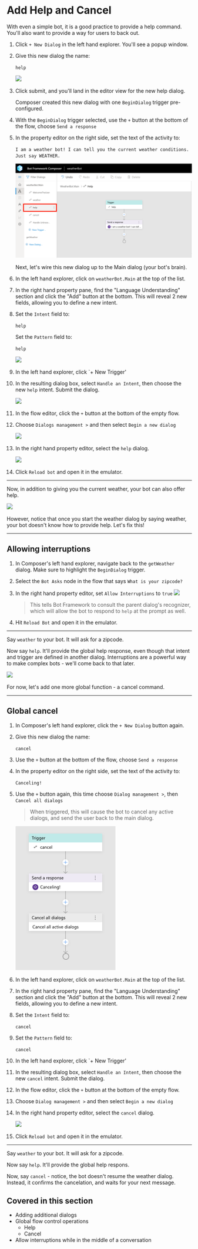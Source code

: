 # Add Help and Cancel

With even a simple bot, it is a good practice to provide a help command. You'll also want to provide a way for users to back out. 

1. Click `+ New Dialog` in the left hand explorer. You'll see a popup window.
2. Give this new dialog the name:

      `help`

   ![](./assets/04/help-dialog.png)

3. Click submit, and you'll land in the editor view for the new help dialog. 

   <a name="create-begin-dialog-trigger"></a>

   Composer created this new dialog with one `BeginDialog` trigger pre-configured. 

4. With the `BeginDialog` trigger selected, use the `+` button at the bottom of the flow, choose `Send a response`
5. In the property editor on the right side, set the text of the activity to:

      `I am a weather bot! I can tell you the current weather conditions. Just say WEATHER.`

   ![](./assets/04/help.png)

   Next, let's wire this new dialog up to the Main dialog (your bot's brain).

6. In the left hand explorer, click on `weatherBot.Main` at the top of the list.
7. In the right hand property pane, find the "Language Understanding" section and click the "Add" button at the bottom. This will reveal 2 new fields, allowing you to define a new intent.
8. Set the `Intent` field to:

      `help`

      Set the `Pattern` field to: 

      `help`

      ![](./assets/04/help-intent.png)

9. In the left hand explorer, click `+ New Trigger'
10. In the resulting dialog box, select `Handle an Intent`, then choose the new `help` intent. Submit the dialog.

     ![](./assets/04/new-trigger.png) 

11. In the flow editor, click the `+` button at the bottom of the empty flow.
12. Choose `Dialogs management >` and then select `Begin a new dialog`

      ![](./assets/04/help-trigger-flow.png)

13. In the right hand property editor, select the `help` dialog.

      ![](./assets/04/help-props.png)

14. Click `Reload bot` and open it in the emulator.

----

Now, in addition to giving you the current weather, your bot can also offer help.

![](./assets/04/basic-help.gif)

However, notice that once you start the weather dialog by saying weather, your bot doesn't know how to provide help. Let's fix this!


---

## Allowing interruptions

1. In Composer's left hand explorer, navigate back to the `getWeather` dialog. Make sure to highlight the `BeginDialog` trigger.
2. Select the `Bot Asks` node in the flow that says `What is your zipcode?`
3. In the right hand property editor, set `Allow Interruptions` to `true`
   ![](./assets/04/interrupts.png)

   > This tells Bot Framework to consult the parent dialog's recognizer, which will allow the bot to respond to `help` at the prompt as well.

4. Hit `Reload Bot` and open it in the emulator.

---

Say `weather` to your bot.  It will ask for a zipcode.

Now say `help`. It'll provide the global help response, even though that intent and trigger are defined in another dialog. Interruptions are a powerful way to make complex bots - we'll come back to that later.

![](./assets/04/better-help.gif)

For now, let's add one more global function - a cancel command.

---

## Global cancel

1. In Composer's left hand explorer, click the `+ New Dialog` button again. 
2. Give this new dialog the name:

      `cancel`

3. Use the `+` button at the bottom of the flow, choose `Send a response`
4. In the property editor on the right side, set the text of the activity to:

      `Canceling!`

5. Use the `+` button again, this time choose `Dialog management >`, then `Cancel all dialogs`

      > When triggered, this will cause the bot to cancel any active dialogs, and send the user back to the main dialog.

      ![](./assets/04/cancel-flow.png) 

6. In the left hand explorer, click on `weatherBot.Main` at the top of the list.
7. In the right hand property pane, find the "Language Understanding" section and click the "Add" button at the bottom. This will reveal 2 new fields, allowing you to define a new intent.
8. Set the `Intent` field to:

      `cancel`

9. Set the `Pattern` field to:

      `cancel`

10. In the left hand explorer, click `+ New Trigger'
11. In the resulting dialog box, select `Handle an Intent`, then choose the new `cancel` intent. Submit the dialog.
12. In the flow editor, click the `+` button at the bottom of the empty flow.
13. Choose `Dialog management >` and then select `Begin a new dialog`
14. In the right hand property editor, select the `cancel` dialog.

      ![](./assets/04/cancel-trigger.png) 

15. Click `Reload bot` and open it in the emulator.

---

Say `weather` to your bot.  It will ask for a zipcode.

Now say `help`. It'll provide the global help respons.

Now, say `cancel` - notice, the bot doesn't resume the weather dialog. Instead, it confirms the cancelation, and waits for your next message.


## Covered in this section
- Adding additional dialogs
- Global flow control operations
    - Help
    - Cancel
- Allow interruptions while in the middle of a conversation
